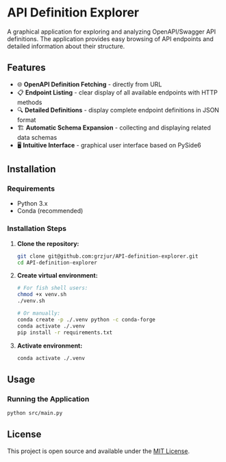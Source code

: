 # API Definition Explorer

A graphical application for exploring and analyzing OpenAPI/Swagger API definitions. The application provides easy browsing of API endpoints and detailed information about their structure.

## Features

- 🌐 **OpenAPI Definition Fetching** - directly from URL
- 📋 **Endpoint Listing** - clear display of all available endpoints with HTTP methods
- 🔍 **Detailed Definitions** - display complete endpoint definitions in JSON format
- 🏗️ **Automatic Schema Expansion** - collecting and displaying related data schemas
- 🖥️ **Intuitive Interface** - graphical user interface based on PySide6


## Installation

### Requirements

- Python 3.x
- Conda (recommended)

### Installation Steps

1. **Clone the repository:**
   ```bash
   git clone git@github.com:grzjur/API-definition-explorer.git
   cd API-definition-explorer
   ```

2. **Create virtual environment:**
   ```bash
   # For fish shell users:
   chmod +x venv.sh
   ./venv.sh
   
   # Or manually:
   conda create -p ./.venv python -c conda-forge
   conda activate ./.venv
   pip install -r requirements.txt
   ```

3. **Activate environment:**
   ```bash
   conda activate ./.venv
   ```

## Usage

### Running the Application

```bash
python src/main.py
```


## License

This project is open source and available under the [MIT License](LICENSE).
